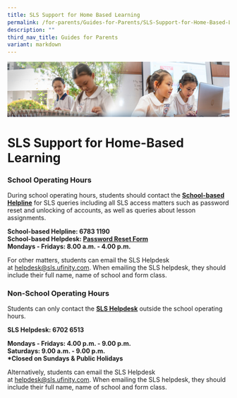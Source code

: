 ```yaml
---
title: SLS Support for Home Based Learning
permalink: /for-parents/Guides-for-Parents/SLS-Support-for-Home-Based-Learning/
description: ""
third_nav_title: Guides for Parents
variant: markdown
---
```

![](/images/ForParents.jpg)

SLS Support for Home-Based Learning
===================================

### **School Operating Hours**

  
During school operating hours, students should contact the&nbsp;<u><b>School-based Helpline</b></u>&nbsp;for SLS queries including all SLS access matters such as password reset and unlocking of accounts, as well as queries about lesson assignments.  
  
<b>School-based Helpline: 6783 1190  
School-based Helpdesk: [Password Reset Form](https://go.gov.sg/tpps-pw-reset)<br>
Mondays - Fridays: 8.00 a.m. - 4.00 p.m.</b>  
  
For other matters, students can email the SLS Helpdesk at&nbsp;[helpdesk@sls.ufinity.com](mailto:helpdesk@sls.ufinity.com). When emailing the SLS helpdesk, they should include their full name, name of school and form class.  
  

### **Non-School Operating Hours**

  
Students can only contact the&nbsp;<u><b>SLS Helpdesk</b></u>&nbsp;outside the school operating hours.  
  
<b>SLS Helpdesk: 6702 6513</b>  
  
<b>Mondays - Fridays: 4.00 p.m. - 9.00 p.m.  
Saturdays: 9.00 a.m. - 9.00 p.m.  
\*Closed on Sundays &amp; Public Holidays</b>    
  
Alternatively, students can email the SLS Helpdesk at&nbsp;[helpdesk@sls.ufinity.com](mailto:helpdesk@sls.ufinity.com). When emailing the SLS helpdesk, they should include their full name, name of school and form class.